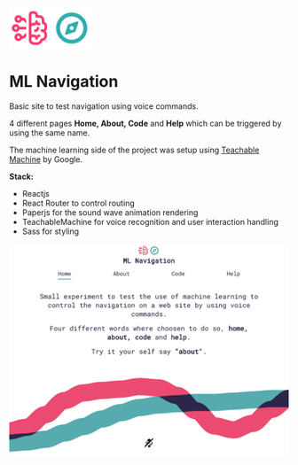 <img src='https://github.com/nardove/ml-navigation/blob/master/src/assets/logo.svg?raw=true' width='150px' />

# ML Navigation

Basic site to test navigation using voice commands.

4 different pages **Home, About, Code** and **Help** which can be triggered by using the same name.

The machine learning side of the project was setup using [Teachable Machine](https://teachablemachine.withgoogle.com/) by Google.

**Stack:**

-   Reactjs
-   React Router to control routing
-   Paperjs for the sound wave animation rendering
-   TeachableMachine for voice recognition and user interaction handling
-   Sass for styling

<img src='https://github.com/nardove/ml-navigation/blob/master/src/assets/screenshot.png?raw=true' />
